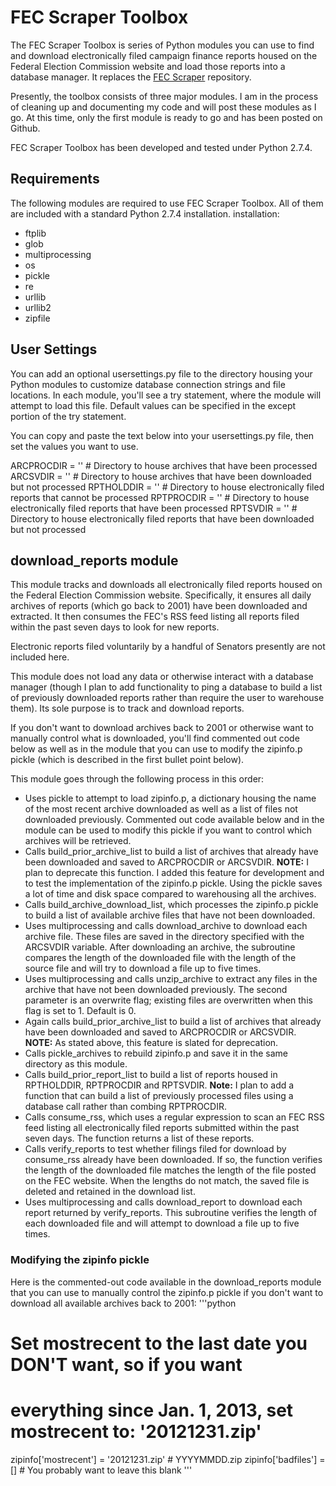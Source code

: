# FEC Scraper Toolbox
The FEC Scraper Toolbox is series of Python modules you can use to find
and download electronically filed campaign finance reports housed on
the Federal Election Commission website and load those reports into a
database manager. It replaces the [FEC Scraper](https://github.com/cschnaars/FEC-Scraper) repository.

Presently, the toolbox consists of three major modules. I am in the
process of cleaning up and documenting my code and will post these
modules as I go. At this time, only the first module is ready to go and
has been posted on Github.

FEC Scraper Toolbox has been developed and tested under Python 2.7.4.

## Requirements
The following modules are required to use FEC Scraper Toolbox. All of
them are included with a standard Python 2.7.4 installation.
installation:
* ftplib
* glob
* multiprocessing
* os
* pickle
* re
* urllib
* urllib2
* zipfile

## User Settings
You can add an optional usersettings.py file to the directory housing
your Python modules to customize database connection strings and file
locations. In each module, you'll see a try statement, where the module
will attempt to load this file. Default values can be specified in the
except portion of the try statement.

You can copy and paste the text below into your usersettings.py file,
then set the values you want to use.

ARCPROCDIR = '' # Directory to house archives that have been processed
ARCSVDIR = '' # Directory to house archives that have been downloaded but not processed
RPTHOLDDIR = '' # Directory to house electronically filed reports that cannot be processed
RPTPROCDIR = '' # Directory to house electronically filed reports that have been processed
RPTSVDIR = '' # Directory to house electronically filed reports that have been downloaded but not processed

## download_reports module
This module tracks and downloads all electronically filed reports
housed on the Federal Election Commission website.  Specifically, it
ensures all daily archives of reports (which go back to 2001) have been
downloaded and extracted.  It then consumes the FEC's RSS feed listing
all reports filed within the past seven days to look for new reports.

Electronic reports filed voluntarily by a handful of Senators presently
are not included here.

This module does not load any data or otherwise interact with a
database manager (though I plan to add functionality to ping a database
to build a list of previously downloaded reports rather than require
the user to warehouse them). Its sole purpose is to track and download
reports.

If you don't want to download archives back to 2001 or otherwise want
to manually control what is downloaded, you'll find commented out code
below as well as in the module that you can use to modify the zipinfo.p
pickle (which is described in the first bullet point below).

This module goes through the following process in this order:
* Uses pickle to attempt to load zipinfo.p, a dictionary housing the
    name of the most recent archive downloaded as well as a list of
    files not downloaded previously.  Commented out code available
    below and in the module can be used to modify this pickle if you
    want to control which archives will be retrieved.
* Calls build_prior_archive_list to build a list of archives that
    already have been downloaded and saved to ARCPROCDIR or ARCSVDIR.
    **NOTE:** I plan to deprecate this function.  I added this feature for
    development and to test the implementation of the zipinfo.p pickle.
    Using the pickle saves a lot of time and disk space compared to
    warehousing all the archives.
* Calls build_archive_download_list, which processes the zipinfo.p
    pickle to build a list of available archive files that have not
    been downloaded.
* Uses multiprocessing and calls download_archive to download each
    archive file.  These files are saved in the directory specified
    with the ARCSVDIR variable.  After downloading an archive, the
    subroutine compares the length of the downloaded file with the
    length of the source file and will try to download a file up to
    five times.
* Uses multiprocessing and calls unzip_archive to extract any files in
    the archive that have not been downloaded previously.  The second
    parameter is an overwrite flag; existing files are overwritten when
    this flag is set to 1.  Default is 0.
* Again calls build_prior_archive_list to build a list of archives that
    already have been downloaded and saved to ARCPROCDIR or ARCSVDIR.
    **NOTE:** As stated above, this feature is slated for deprecation.
* Calls pickle_archives to rebuild zipinfo.p and save it in the same
    directory as this module.
* Calls build_prior_report_list to build a list of reports housed in
    RPTHOLDDIR, RPTPROCDIR and RPTSVDIR.
    **Note:** I plan to add a function that can build a list of previously
    processed files using a database call rather than combing RPTPROCDIR.
* Calls consume_rss, which uses a regular expression to scan an FEC RSS
    feed listing all electronically filed reports submitted within the
    past seven days.  The function returns a list of these reports.
* Calls verify_reports to test whether filings filed for download by
    consume_rss already have been downloaded. If so, the function
    verifies the length of the downloaded file matches the length of
    the file posted on the FEC website.  When the lengths do not match,
    the saved file is deleted and retained in the download list.
* Uses multiprocessing and calls download_report to download each
    report returned by verify_reports.  This subroutine verifies the
    length of each downloaded file and will attempt to download a file
    up to five times.

### Modifying the zipinfo pickle
Here is the commented-out code available in the download_reports module
that you can use to manually control the zipinfo.p pickle if you don't
want to download all available archives back to 2001:
'''python
# Set mostrecent to the last date you DON'T want, so if you want
# everything since Jan. 1, 2013, set mostrecent to: '20121231.zip'
zipinfo['mostrecent'] = '20121231.zip' # YYYYMMDD.zip
zipinfo['badfiles'] = [] # You probably want to leave this blank
'''